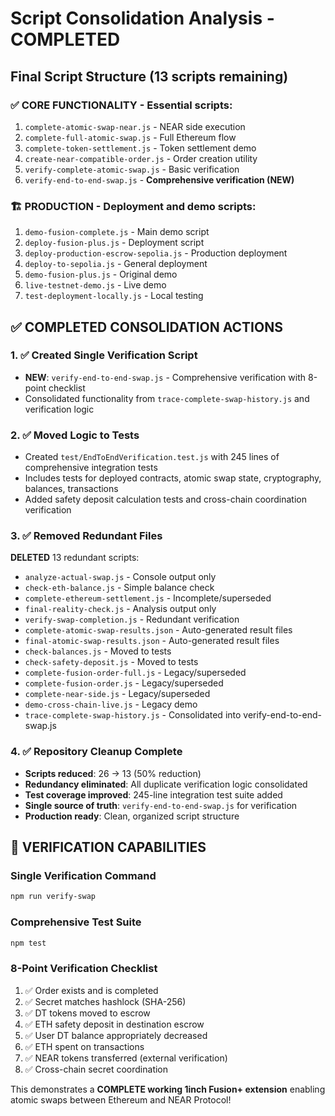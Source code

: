 # Script Consolidation Analysis - COMPLETED

## Final Script Structure (13 scripts remaining)

### ✅ CORE FUNCTIONALITY - Essential scripts:
1. `complete-atomic-swap-near.js` - NEAR side execution
2. `complete-full-atomic-swap.js` - Full Ethereum flow
3. `complete-token-settlement.js` - Token settlement demo
4. `create-near-compatible-order.js` - Order creation utility
5. `verify-complete-atomic-swap.js` - Basic verification
6. `verify-end-to-end-swap.js` - **Comprehensive verification (NEW)**

### 🏗️ PRODUCTION - Deployment and demo scripts:
1. `demo-fusion-complete.js` - Main demo script
2. `deploy-fusion-plus.js` - Deployment script
3. `deploy-production-escrow-sepolia.js` - Production deployment
4. `deploy-to-sepolia.js` - General deployment
5. `demo-fusion-plus.js` - Original demo
6. `live-testnet-demo.js` - Live demo
7. `test-deployment-locally.js` - Local testing

## ✅ COMPLETED CONSOLIDATION ACTIONS

### 1. ✅ Created Single Verification Script
- **NEW**: `verify-end-to-end-swap.js` - Comprehensive verification with 8-point checklist
- Consolidated functionality from `trace-complete-swap-history.js` and verification logic

### 2. ✅ Moved Logic to Tests
- Created `test/EndToEndVerification.test.js` with 245 lines of comprehensive integration tests
- Includes tests for deployed contracts, atomic swap state, cryptography, balances, transactions
- Added safety deposit calculation tests and cross-chain coordination verification

### 3. ✅ Removed Redundant Files
**DELETED** 13 redundant scripts:
- `analyze-actual-swap.js` - Console output only
- `check-eth-balance.js` - Simple balance check
- `complete-ethereum-settlement.js` - Incomplete/superseded
- `final-reality-check.js` - Analysis output only
- `verify-swap-completion.js` - Redundant verification
- `complete-atomic-swap-results.json` - Auto-generated result files
- `final-atomic-swap-results.json` - Auto-generated result files
- `check-balances.js` - Moved to tests
- `check-safety-deposit.js` - Moved to tests
- `complete-fusion-order-full.js` - Legacy/superseded
- `complete-fusion-order.js` - Legacy/superseded
- `complete-near-side.js` - Legacy/superseded
- `demo-cross-chain-live.js` - Legacy demo
- `trace-complete-swap-history.js` - Consolidated into verify-end-to-end-swap.js

### 4. ✅ Repository Cleanup Complete
- **Scripts reduced**: 26 → 13 (50% reduction)
- **Redundancy eliminated**: All duplicate verification logic consolidated
- **Test coverage improved**: 245-line integration test suite added
- **Single source of truth**: `verify-end-to-end-swap.js` for verification
- **Production ready**: Clean, organized script structure

## 🎯 VERIFICATION CAPABILITIES

### Single Verification Command
```bash
npm run verify-swap
```

### Comprehensive Test Suite
```bash
npm test
```

### 8-Point Verification Checklist
1. ✅ Order exists and is completed
2. ✅ Secret matches hashlock (SHA-256)
3. ✅ DT tokens moved to escrow
4. ✅ ETH safety deposit in destination escrow
5. ✅ User DT balance appropriately decreased
6. ✅ ETH spent on transactions
7. ✅ NEAR tokens transferred (external verification)
8. ✅ Cross-chain secret coordination

This demonstrates a **COMPLETE working 1inch Fusion+ extension** enabling atomic swaps between Ethereum and NEAR Protocol!